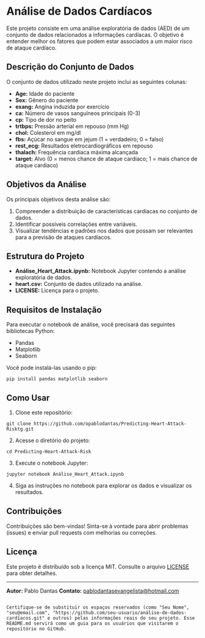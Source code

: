 # Análise de Dados Cardíacos

Este projeto consiste em uma análise exploratória de dados (AED) de um conjunto de dados relacionados a informações cardíacas. O objetivo é entender melhor os fatores que podem estar associados a um maior risco de ataque cardíaco.

## Descrição do Conjunto de Dados

O conjunto de dados utilizado neste projeto inclui as seguintes colunas:

- **Age:** Idade do paciente
- **Sex:** Gênero do paciente
- **exang:** Angina induzida por exercício
- **ca:** Número de vasos sanguíneos principais (0-3)
- **cp:** Tipo de dor no peito
- **trtbps:** Pressão arterial em repouso (mm Hg)
- **chol:** Colesterol em mg/dl
- **fbs:** Açúcar no sangue em jejum (1 = verdadeiro; 0 = falso)
- **rest_ecg:** Resultados eletrocardiográficos em repouso
- **thalach:** Frequência cardíaca máxima alcançada
- **target:** Alvo (0 = menos chance de ataque cardíaco; 1 = mais chance de ataque cardíaco)

## Objetivos da Análise

Os principais objetivos desta análise são:

1. Compreender a distribuição de características cardíacas no conjunto de dados.
2. Identificar possíveis correlações entre variáveis.
3. Visualizar tendências e padrões nos dados que possam ser relevantes para a previsão de ataques cardíacos.

## Estrutura do Projeto

- **Análise_Heart_Attack.ipynb:** Notebook Jupyter contendo a análise exploratória de dados.
- **heart.csv:** Conjunto de dados utilizado na análise.
- **LICENSE:** Licença para o projeto.

## Requisitos de Instalação

Para executar o notebook de análise, você precisará das seguintes bibliotecas Python:

- Pandas
- Matplotlib
- Seaborn

Você pode instalá-las usando o pip:

```shell
pip install pandas matplotlib seaborn
```

## Como Usar

1. Clone este repositório:

```shell
git clone https://github.com/opablodantas/Predicting-Heart-Attack-Risktg.git
```

2. Acesse o diretório do projeto:

```shell
cd Predicting-Heart-Attack-Risk
```

3. Execute o notebook Jupyter:

```shell
jupyter notebook Análise_Heart_Attack.ipynb
```

4. Siga as instruções no notebook para explorar os dados e visualizar os resultados.

## Contribuições

Contribuições são bem-vindas! Sinta-se à vontade para abrir problemas (issues) e enviar pull requests com melhorias ou correções.

## Licença

Este projeto é distribuído sob a licença MIT. Consulte o arquivo [LICENSE](LICENSE) para obter detalhes.

---

**Autor:** Pablo Dantas
**Contato:** pablodantasevangelista@hotmail.com
```

Certifique-se de substituir os espaços reservados (como "Seu Nome", "seu@email.com", "https://github.com/seu-usuario/análise-de-dados-cardíacos.git" e outros) pelas informações reais do seu projeto. Esse README.md servirá como um guia para os usuários que visitarem o repositório no GitHub.
